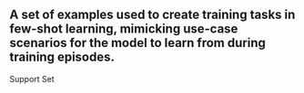 A set of examples used to create training tasks in few-shot learning, mimicking use-case scenarios for the model to learn from during training episodes.
---
Support Set
